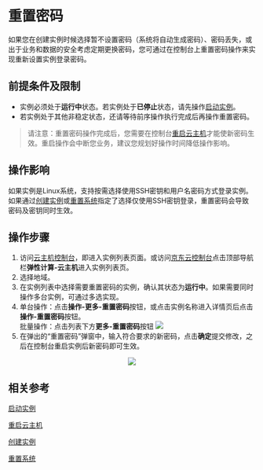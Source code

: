 # 重置密码

如果您在创建实例时候选择暂不设置密码（系统将自动生成密码）、密码丢失，或出于业务和数据的安全考虑定期更换密码，您可通过在控制台上重置密码操作来实现重新设置实例登录密码。

## 前提条件及限制

* 实例必须处于**运行中**状态。若实例处于**已停止**状态，请先操作[启动实例](Start-Instance.md)。
* 若实例处于其他非稳定状态，还请等待前序操作执行完成后再操作重置密码。
	
> 请注意：重置密码操作完成后，您需要在控制台[重启云主机](Reboot-Instance.md)才能使新密码生效。重启操作会中断您业务，建议您规划好操作时间降低操作影响。

## 操作影响
如果实例是Linux系统，支持按需选择使用SSH密钥和用户名密码方式登录实例。如果通过[创建实例](Create-Instance.md)或[重置系统](Rebuild-Instance.md)指定了选择仅使用SSH密钥登录，重置密码会导致密码及密钥同时生效。

## 操作步骤
1. 访问[云主机控制台](https://cns-console.jdcloud.com/host/compute/list)，即进入实例列表页面。或访问[京东云控制台](https://console.jdcloud.com)点击顶部导航栏**弹性计算-云主机**进入实例列表页。
2. 选择地域。
3. 在实例列表中选择需要重置密码的实例，确认其状态为**运行中**。如果需要同时操作多台实例，可通过多选实现。
4. 单台操作：点击**操作-更多-重置密码**按钮，或点击实例名称进入详情页后点击**操作-重置密码**按钮。<br>批量操作：点击列表下方**更多-重置密码**按钮
![](../../../../../image/vm/resetpassword1.png)
5. 在弹出的“重置密码”弹窗中，输入符合要求的新密码，点击**确定**提交修改，之后在控制台重启实例后新密码即可生效。
<div align="center"><img src="../../../../../image/vm/resetpassword2.png"></div>

## 相关参考

[启动实例](Start-Instance.md)

[重启云主机](Reboot-Instance.md)

[创建实例](Create-Instance.md)

[重置系统](Rebuild-Instance.md)
